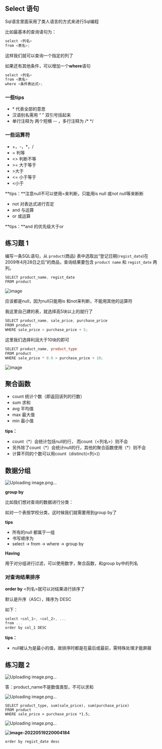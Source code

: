 ## Select 语句

Sql语言里面采用了类人语言的方式来进行Sql编程

比如最基本的查询语句为：

```cpp
select <列名>
from <表名>;
```

这样我们就可以查询一个指定的列了

如果还有其他条件，可以增加一个**where**语句

```cpp
select <列名>
from <表名>
where <条件表达式>;
```

### 一些tips

- \* 代表全部的意思
- 汉语别名需用  “ ” 双引号括起来
- 单行注释为 两个短横 -- ，多行注释为 /* */

### 一些运算符

- +，-，*，/
- = 判等
- <> 判断不等
- \>= 大于等于
- \>大于
- <= 小于等于
- <小于

**tips：**注意null不可以使用=来判断，只能用is null 或not null等来断断

- not 对表达式进行否定
- and 与运算
- or 或运算

**tips：**and 的优先级大于or

## 练习题 1

编写一条SQL语句，从 `product`(商品) 表中选取出“登记日期(`regist_date`)在2009年4月28日之后”的商品，查询结果要包含 `product name` 和 `regist_date` 两列。

```cpp
SELECT product_name, regist_date
FROM product
```

![image](https://user-images.githubusercontent.com/56108982/169313098-899be426-fc35-49e3-8dd3-b7e9ef8dcc2b.png)


应该都是null，因为null只能用is 和not来判断，不能用其他的运算符


我这里自己建的表，就选择高5块以上的就行了

```cpp
SELECT product_name, sale_price, purchase_price
FROM product
WHERE sale_price > purchase_price + 5;
```


这里我们选择利润大于10块的即可

```cpp
SELECT product_name, product_type
FROM product
WHERE sale_price * 0.9 > purchase_price + 10;
```

![image](https://user-images.githubusercontent.com/56108982/169313434-314547ee-9c0a-46c3-a437-b6cc1ed04963.png)

## 聚合函数

- count 统计个数（即返回该列的行数）
- sum 求和
- avg 平均值
- max 最大值
- min 最小值

**tips：**

- count（*）会统计包括null的行， 而count（<列名>）则不会
- 另外除了count（*）会统计null的行，其他的聚合函数使用（\*）则不会
- 计算不同的个数可以用count（distinct(<列>))

## 数据分组
![Uploading image.png…]()

**group by**

比如我们想对查询的数据进行分类：

如对一个表按学校分类，这时候我们就需要用到group by了

**tips**

- 所有的null 都属于一组
- 书写顺序为
- select -> from -> where -> group by

**Having**

用于对分组进行过滤，可以使用数字，聚合函数，和group by中的列名

### 对查询结果排序

**order by** <列名>就可以对结果进行排序了

默认是升序（ASC），降序为 DESC

如下：

```cpp
select <col_1>, <col_2>, ...
from ...
order by col_1 DESC 
```

**tips：**

- null被认为是最小的值，故排序时都是在最后或最前，需特殊处理才能屏蔽

## 练习题 2

![Uploading image.png…]()

答：product_name不是数值类型，不可以求和

![Uploading image.png…]()

```cppp
SELECT product_type, sum(sale_price), sum(purchase_price)
FROM product
WHERE sale_price > purchase_price *1.5;
```

![Uploading image.png…]()

**![image-20220519220004184](C:\Users\86187\AppData\Roaming\Typora\typora-user-images\image-20220519220004184.png)**

```cpp
order by regist_date desc
```

